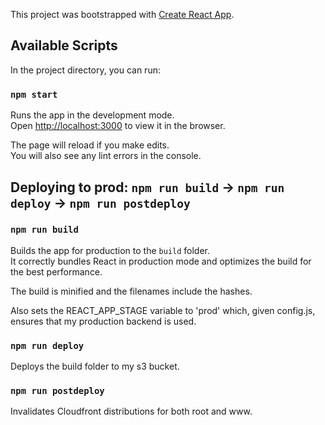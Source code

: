 This project was bootstrapped with [Create React App](https://github.com/facebook/create-react-app).

## Available Scripts

In the project directory, you can run:

### `npm start`

Runs the app in the development mode.<br />
Open [http://localhost:3000](http://localhost:3000) to view it in the browser.

The page will reload if you make edits.<br />
You will also see any lint errors in the console.


## Deploying to prod: `npm run build` -> `npm run deploy` -> `npm run postdeploy`

### `npm run build`

Builds the app for production to the `build` folder.<br />
It correctly bundles React in production mode and optimizes the build for the best performance.

The build is minified and the filenames include the hashes.<br />

Also sets the REACT_APP_STAGE variable to 'prod' which, given config.js, ensures that my production backend is used.

### `npm run deploy`
Deploys the build folder to my s3 bucket.

### `npm run postdeploy`
Invalidates Cloudfront distributions for both root and www.
